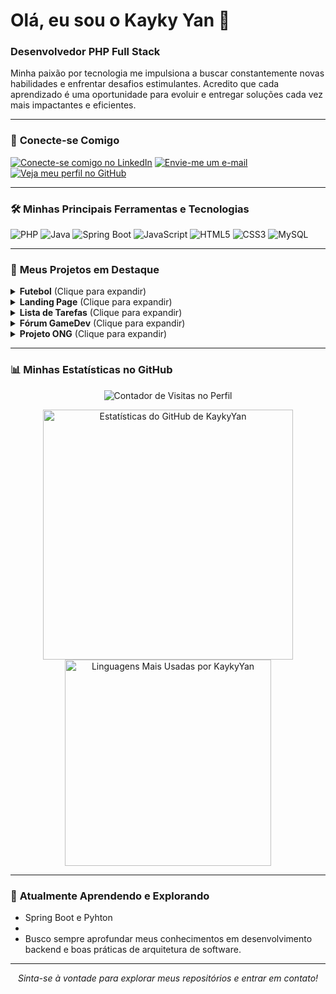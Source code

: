 # Olá, eu sou o Kayky Yan 👋

### Desenvolvedor PHP Full Stack

Minha paixão por tecnologia me impulsiona a buscar constantemente novas habilidades e enfrentar desafios estimulantes. Acredito que cada aprendizado é uma oportunidade para evoluir e entregar soluções cada vez mais impactantes e eficientes.

---

### 🔗 **Conecte-se Comigo**
<a href="https://www.linkedin.com/in/kayky-yan" target="_blank" rel="noopener noreferrer"><img src="https://img.shields.io/badge/LinkedIn-0077B5?style=for-the-badge&logo=linkedin&logoColor=white" alt="Conecte-se comigo no LinkedIn"></a>
<a href="mailto:kaykyribas990@gmail.com"><img src="https://img.shields.io/badge/Gmail-D14836?style=for-the-badge&logo=gmail&logoColor=white" alt="Envie-me um e-mail"></a>
<a href="https://github.com/KaykyYan" target="_blank" rel="noopener noreferrer"><img src="https://img.shields.io/badge/GitHub-181717?style=for-the-badge&logo=github&logoColor=white" alt="Veja meu perfil no GitHub"></a>

---

### 🛠️ **Minhas Principais Ferramentas e Tecnologias**

<p align="left">
  <img src="https://img.shields.io/badge/PHP-777BB4?style=for-the-badge&logo=php&logoColor=white" alt="PHP">
  <img src="https://img.shields.io/badge/Java-ED8B00?style=for-the-badge&logo=openjdk&logoColor=white" alt="Java">
  <img src="https://img.shields.io/badge/Spring-6DB33F?style=for-the-badge&logo=spring&logoColor=white" alt="Spring Boot">
  <img src="https://img.shields.io/badge/JavaScript-F7DF1E?style=for-the-badge&logo=javascript&logoColor=black" alt="JavaScript">
  <img src="https://img.shields.io/badge/HTML5-E34F26?style=for-the-badge&logo=html5&logoColor=white" alt="HTML5">
  <img src="https://img.shields.io/badge/CSS3-1572B6?style=for-the-badge&logo=css3&logoColor=white" alt="CSS3">
  <img src="https://img.shields.io/badge/MySQL-4479A1?style=for-the-badge&logo=mysql&logoColor=white" alt="MySQL">
  </p>

---

### 🚀 **Meus Projetos em Destaque**

<details>
  <summary><strong>Futebol</strong> (Clique para expandir)</summary>
  <p>
    Desenvolvi uma aplicação interativa em JAVA. Os usuários podem adicionar jogadores, listar jogadores e sair. Isso simplifica o cadastro de jogadores e facilita a administração das informações.
    <br>
    <a href="https://github.com/KaykyYan/Futebol" target="_blank" rel="noopener noreferrer"><strong>Ver Repositório &rarr;</strong></a>
  </p>
</details>

<details>
  <summary><strong>Landing Page</strong> (Clique para expandir)</summary>
  <p>
    Desenvolvi esta landing page para aprimorar minhas habilidades em desenvolvimento web. Utilizando HTML, CSS e JavaScript, criei um design elegante e funcional, com foco na experiência do usuário
    <br>
    <a href="https://github.com/KaykyYan/Landing-Page-Odonto" target="_blank" rel="noopener noreferrer"><strong>Ver Repositório &rarr;</strong></a>
  </p>
</details>

<details>
  <summary><strong>Lista de Tarefas</strong> (Clique para expandir)</summary>
  <p>
    criei um projeto: um sistema simples de gerenciamento de tarefas. A ideia é organizar atividades do dia a dia, permitindo cadastrar, acompanhar e atualizar tarefas de forma prática
    <br>
    <a href="https://github.com/KaykyYan/Lista-de-Tarefas" target="_blank" rel="noopener noreferrer"><strong>Ver Repositório &rarr;</strong></a>
  </p>
</details>

<details>
  <summary><strong>Fórum GameDev</strong> (Clique para expandir)</summary>
  <p>
    O Fórum GameDev busca ser um ambiente para ajudar novos Desenvolvedores no mundo da produção de jogos, onde de forma simples os novatos podem ter contato direto com desenvolvedores mais experientes, sem estarem ligados a nenhuma empresa ou projeto.
    <br>
    <a href="https://github.com/KaykyYan/DevPlayground" target="_blank" rel="noopener noreferrer"><strong>Ver Repositório &rarr;</strong></a>
  </p>
</details>

<details>
  <summary><strong>Projeto ONG</strong> (Clique para expandir)</summary>
  <p>
    Projeto de Plataforma Institucional Olá! Seja bem-vindo ao projeto. A ideia aqui é desenvolver um projeto web, que vai muito além de só entregar informações institucionais. Queremos criar um espaço claro, simples e seguro, onde qualquer pessoa possa conhecer mais sobre o propósito do projeto, entender nossa missão e visão e, claro, interagir de forma prática e descomplicada.
    <br>
    <a href="https://github.com/KaykyYan/Projeto-PW" target="_blank" rel="noopener noreferrer"><strong>Ver Repositório &rarr;</strong></a>
  </p>
</details>

---

### 📊 **Minhas Estatísticas no GitHub**

<p align="center">
  <img src="https://profile-counter.glitch.me/KaykyYan/count.svg" alt="Contador de Visitas no Perfil">
</p>
<p align="center">
  <a href="https://github.com/KaykyYan" target="_blank" rel="noopener noreferrer">
    <img src="https://github-readme-stats.vercel.app/api?username=KaykyYan&show_icons=true&theme=tokyonight&count_private=true&include_all_commits=true&hide_border=true&line_height=21" alt="Estatísticas do GitHub de KaykyYan" width="400">
    <img src="https://github-readme-stats.vercel.app/api/top-langs/?username=KaykyYan&layout=compact&langs_count=8&theme=tokyonight&hide_border=true&line_height=21" alt="Linguagens Mais Usadas por KaykyYan" width="330">
    </a>
</p>

---

### 🌱 **Atualmente Aprendendo e Explorando**

* Spring Boot e Pyhton
* 
* Busco sempre aprofundar meus conhecimentos em desenvolvimento backend e boas práticas de arquitetura de software.

---

<p align="center">
  <em>Sinta-se à vontade para explorar meus repositórios e entrar em contato!</em>
</p>

